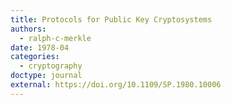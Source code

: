 ```yaml
---
title: Protocols for Public Key Cryptosystems
authors:
  - ralph-c-merkle
date: 1978-04
categories:
  - cryptography
doctype: journal
external: https://doi.org/10.1109/SP.1980.10006
---
```

